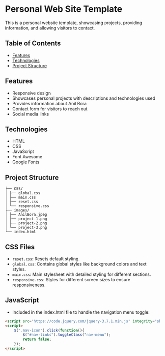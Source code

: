 # Personal Web Site Template

This is a personal website template, showcasing projects, providing information, and allowing visitors to contact.

## Table of Contents

- [Features](#features)
- [Technologies](#technologies)
- [Project Structure](#project-structure)

## Features

- Responsive design
- Showcases personal projects with descriptions and technologies used
- Provides information about Anil Bora
- Contact form for visitors to reach out
- Social media links

## Technologies

- HTML
- CSS
- JavaScript
- Font Awesome
- Google Fonts

## Project Structure

```
├── CSS/
│ ├── global.css
│ ├── main.css
│ ├── reset.css
│ └── responsive.css
├── images/
│ ├── AnilBora.jpeg
│ ├── project-1.png
│ ├── project-2.png
│ └── project-3.png
└── index.html
```


## CSS Files
- ``reset.css``: Resets default styling.
- ``global.css``: Contains global styles like background colors and text styles.
- ``main.css``: Main stylesheet with detailed styling for different sections.
- ``responsive.css``: Styles for different screen sizes to ensure responsiveness.

## JavaScript
- Included in the index.html file to handle the navigation menu toggle:

```html
<script src="https://code.jquery.com/jquery-3.7.1.min.js" integrity="sha256-/JqT3SQfawRcv/BIHPThkBvs0OEvtFFmqPF/lYI/Cxo=" crossorigin="anonymous"></script>
<script>
    $(".nav-icon").click(function(){
        $("#nav-links").toggleClass("nav-menu");
        return false;
    });
</script>
```


